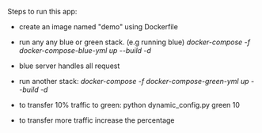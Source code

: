 Steps to run this app:
- create an image named "demo" using Dockerfile

- run any any blue or green stack. (e.g running blue)
   _docker-compose -f docker-compose-blue-yml up --build -d_

-  blue server handles all request

- run another stack:
   _docker-compose -f docker-compose-green-yml up --build -d_  

- to transfer 10% traffic to green:
   python dynamic_config.py green 10

- to transfer more traffic increase the percentage
